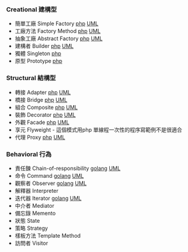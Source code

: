 ### Creational 建構型
 - 簡單工廠 Simple Factory [php](php/simple-factory.php) [UML](simple-factory.png)
 - 工廠方法 Factory Method [php](php/factory-pattern.php) [UML](factory.png)
 - 抽象工廠 Abstract Factory [php](php/abstract-factory.php) [UML](abstract-factory.png)
 - 建構者 Builder [php](php/builder.php) [UML](builder.png)
 - 獨體 Singleton [php](php/singleton.php)
 - 原型 Prototype [php](php/prototype.php)

### Structural 結構型
 - 轉接 Adapter [php](php/adapter.php) [UML](adapter.png)
 - 橋接 Bridge [php](php/bridge.php) [UML](bridge.png)
 - 組合 Composite [php](php/composite.php) [UML](composite.png)
 - 裝飾 Decorator [php](php/decorator.php) [UML](decorator.png)
 - 外觀 Facade [php](php/facade.php) [UML](facade.png)
 - 享元 Flyweight - 這個模式用php 單線程一次性的程序寫範例不是很適合
 - 代理 Proxy [php](php/proxy.php) [UML](proxy.png)

### Behavioral 行為
 - 責任鍊 Chain-of-responsibility [golang](golang/chain-of-responsibility/main.go) [UML](chain-of-responsibility.png)
 - 命令 Command [golang](golang/command/main.go) [UML](command.png)
 - 觀察者 Observer [golang](golang/observer/main.go) [UML](observer.png)
 - 解釋器 Interpreter
 - 迭代器 Iterator [golang](golang/iterator/main.go) [UML](iterator.png)
 - 中介者 Mediator
 - 備忘錄 Memento
 - 狀態 State
 - 策略 Strategy
 - 樣板方法 Template Method
 - 訪問者 Visitor
